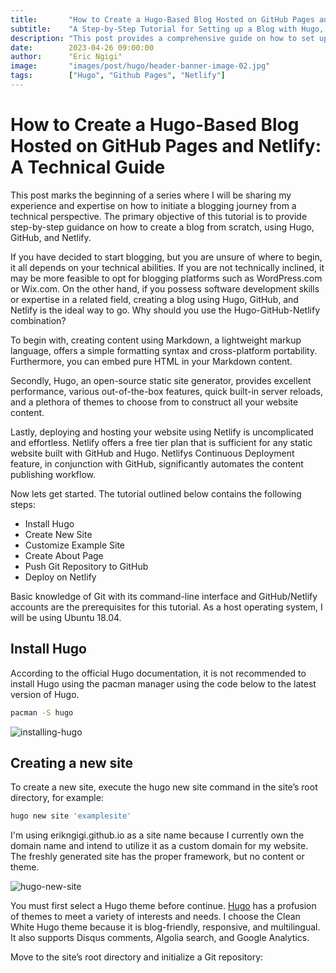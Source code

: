 ```yaml
---
title:       "How to Create a Hugo-Based Blog Hosted on GitHub Pages and Netlify: A Technical Guide"
subtitle:    "A Step-by-Step Tutorial for Setting up a Blog with Hugo, GitHub, and Netlify."
description: "This post provides a comprehensive guide on how to set up a blog using Hugo, GitHub, and Netlify. It outlines the advantages of using this combination and includes step-by-step instructions for creating and hosting a blog. Whether you're a seasoned developer or a beginner, this tutorial will help you start your journey as a blogger from a technical perspective."
date:        2023-04-26 09:00:00
author:      "Eric Ngigi"
image:       "images/post/hugo/header-banner-image-02.jpg"
tags:        ["Hugo", "Github Pages", "Netlify"]
---
```


# How to Create a Hugo-Based Blog Hosted on GitHub Pages and Netlify: A Technical Guide

This post marks the beginning of a series where I will be sharing my experience and expertise on how to initiate a blogging journey from a technical perspective. The primary objective of this tutorial is to provide step-by-step guidance on how to create a blog from scratch, using Hugo, GitHub, and Netlify.

If you have decided to start blogging, but you are unsure of where to begin, it all depends on your technical abilities. If you are not technically inclined, it may be more feasible to opt for blogging platforms such as WordPress.com or Wix.com. On the other hand, if you possess software development skills or expertise in a related field, creating a blog using Hugo, GitHub, and Netlify is the ideal way to go. Why should you use the Hugo-GitHub-Netlify combination?

To begin with, creating content using Markdown, a lightweight markup language, offers a simple formatting syntax and cross-platform portability. Furthermore, you can embed pure HTML in your Markdown content.

Secondly, Hugo, an open-source static site generator, provides excellent performance, various out-of-the-box features, quick built-in server reloads, and a plethora of themes to choose from to construct all your website content.

Lastly, deploying and hosting your website using Netlify is uncomplicated and effortless. Netlify offers a free tier plan that is sufficient for any static website built with GitHub and Hugo. Netlifys Continuous Deployment feature, in conjunction with GitHub, significantly automates the content publishing workflow.

Now lets get started. The tutorial outlined below contains the following steps:

+ Install Hugo
+ Create New Site
+ Customize Example Site
+ Create About Page
+ Push Git Repository to GitHub
+ Deploy on Netlify

Basic knowledge of Git with its command-line interface and GitHub/Netlify accounts are the prerequisites for this tutorial. As a host operating system, I will be using Ubuntu 18.04.

## Install Hugo

According to the official Hugo documentation, it is not recommended to install Hugo using the pacman manager using the code below to the latest version of Hugo. 

```bash
pacman -S hugo
```
![installing-hugo](/images/post/hugo/installing-hugo.png)

## Creating a new site

To create a new site, execute the hugo new site command in the site’s root directory, for example:

```bash
hugo new site 'examplesite'
```

I'm using erikngigi.github.io as a site name because I currently own the domain name and intend to utilize it as a custom domain for my website. The freshly generated site has the proper framework, but no content or theme.

![hugo-new-site](/images/post/hugo/creating-hugo-new-site.png)

You must first select a Hugo theme before continue. [Hugo](https://themes.gohugo.io/) has a profusion of themes to meet a variety of interests and needs. I choose the Clean White Hugo theme because it is blog-friendly, responsive, and multilingual. It also supports Disqus comments, Algolia search, and Google Analytics.

Move to the site’s root directory and initialize a Git repository:
